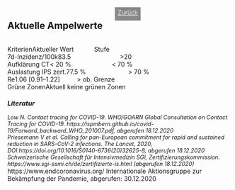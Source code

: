 <html>
  <head>
    <title>Aktuelle Ampelwerte</title>
    <meta charset="utf-8" />
    <meta http-equiv="expires" content="0">
  <style>
 /* FONTS */
 @import url("https://fonts.googleapis.com/css?family=Open+Sans+Condensed:300,700");
</style>
  </head>
  <body> 
 <div style="display:flex;"><h2>Aktuelle Ampelwerte</h2> <div style="margin-left:2em;padding:3px 6px 0 6px;background-color:#888;color:#fff;font-weight:300;height:27px!important;"><a href="main" style="color:#fff;">Zurück</a></div></div>
    <div class="onecol">
  <div class="ntable" style="display:flex;width:425px;margin-top:1em;">
    <div class="tbl0 st0">
      Kriterien
    </div>
    <div class="tbl5 st0" style="width:140px">
      Aktueller Wert
    </div>
    <div class="tbl5 s0" style="width:140px">
      Stufe
    </div>
    </div>
  <div class="ntbl" style="display:flex;width:425px;">
     <div class="tbl0 st0">
      7d-Inzidenz/100k
    </div>
    <div class="tbl5 st0" style="width:140px">
      83.5
    </div>
     <div class="tbl5 st4b" style="width:140px">
      >20
    </div>
  </div>
  <div class="ntbl" style="display:flex;width:425px;">
     <div class="tbl0 st0">
      Aufklärung CT
    </div>
    <div class="tbl5 st0" style="width:140px">
      < 20 %
    </div>
     <div class="tbl5 st4b" style="width:140px">
      < 70 %
    </div>
  </div>
  <div class="ntbl" style="display:flex;width:425px;">
    <div class="tbl0 st0">
      Auslastung IPS zert.
    </div>
    <div class="tbl5 st0" style="width:140px">
      77.5 %
    </div>
     <div class="tbl5 st4b" style="width:140px">
      > 70 %
    </div>
  </div>
  <div class="ntbl" style="display:flex;width:425px;">
    <div class="tbl0 st0">
      Re
    </div>
    <div class="tbl5 st0" style="width:140px">
     1.06 [0.91–1.22]
    </div>
    <div class="tbl5 st4b" style="width:140px">
      > ob. Grenze
    </div>
    </div>
  <div class="ntbl" style="display:flex;width:425px;">
    <div class="tbl0 st0">
      Grüne Zonen
    </div>
  <div class="tbl5 st0" style="width:280px;">
    Aktuell keine grünen Zonen
    </div>
    </div>
<div id="foot" style="font-size:0.9em;margin-top:1em;font-style:italic;">
  <h3>Literatur</h3>
  <div id="ref1">Low N. Contact tracing for COVID-19. WHO/GOARN Global Consultation on Contact Tracing for COVID-19. https://ispmbern.github.io/covid-19/Forward_backward_WHO_201007.pdf, abgerufen 18.12.2020</div>
<div id="ref2">Priesemann V et al. Calling for pan-European commitment for rapid and sustained reduction in SARS-CoV-2 infections. The Lancet, 2020, DOI:https://doi.org/10.1016/S0140-6736(20)32625-8, abgerufen 18.12.2020</div>
  <div id="ref3">Schweizerische Gesellschaft für Intensivmedizin SGI, Zertifizierungskommission. https://www.sgi-ssmi.ch/de/zertifizierte-is.html (abgerufen 18.12.2020)</div>
    </div>
    <div id="ref4">https://www.endcoronavirus.org/ Internationale Aktionsgruppe zur Bekämpfung der Pandemie, abgerufen: 30.12.2020</div>
